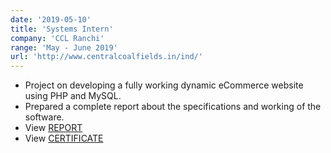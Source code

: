 ```yaml
---
date: '2019-05-10'
title: 'Systems Intern'
company: 'CCL Ranchi'
range: 'May - June 2019'
url: 'http://www.centralcoalfields.in/ind/'
---
```


- Project on developing a fully working dynamic eCommerce website using PHP and MySQL.
- Prepared a complete report about the specifications and working of the software.
- View [REPORT](https://drive.google.com/file/d/1Cn6gxJ1UYpcdz97FivBBp-SsXiVbgg5-/view?usp=sharing)
- View [CERTIFICATE](https://drive.google.com/file/d/1R1in-IgfDj9qx9btWEeA_9Ob3db-54_c/view?usp=sharing)
